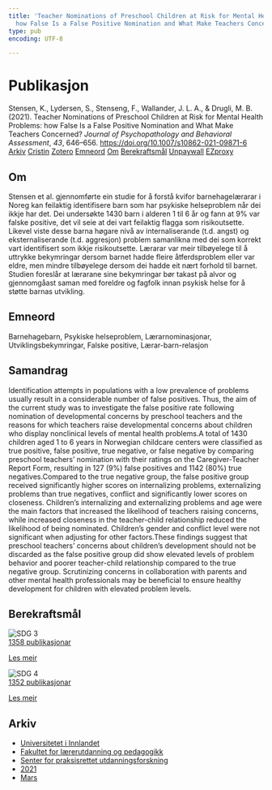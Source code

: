 ```yaml
---
title: 'Teacher Nominations of Preschool Children at Risk for Mental Health Problems:
  how False Is a False Positive Nomination and What Make Teachers Concerned?'
type: pub
encoding: UTF-8

---
```

<h1>Publikasjon</h1>
<article id="csl-bib-container-T7SGXAJQ" class="csl-bib-container">
  <div class="csl-bib-body"> <div class="csl-entry">Stensen, K., Lydersen, S., Stenseng, F., Wallander, J. L. A., &#38; Drugli, M. B. (2021). Teacher Nominations of Preschool Children at Risk for Mental Health Problems: how False Is a False Positive Nomination and What Make Teachers Concerned? <i>Journal of Psychopathology and Behavioral Assessment</i>, <i>43</i>, 646–656. <a href="https://doi.org/10.1007/s10862-021-09871-6">https://doi.org/10.1007/s10862-021-09871-6</a></div> </div>
  <div class="csl-bib-buttons">
    <a href="#taxonomy-article-T7SGXAJQ" alt="archive" class="csl-bib-button">Arkiv</a>
    <a href="https://app.cristin.no/results/show.jsf?id=1896237" alt="Cristin" class="csl-bib-button">Cristin</a>
    <a href="http://zotero.org/groups/5881554/items/T7SGXAJQ" alt="Zotero" class="csl-bib-button">Zotero</a>
    <a href="#keywords-article-T7SGXAJQ" alt="keywords" class="csl-bib-button">Emneord</a>
    <a href="#about-article-T7SGXAJQ" alt="about_pub" class="csl-bib-button">Om</a>
    <a href="#sdg-article-T7SGXAJQ" alt="sdg" class="csl-bib-button">Berekraftsmål</a>
    <a href="https://link.springer.com/content/pdf/10.1007/s10862-021-09871-6.pdf" alt="Unpaywall" class="csl-bib-button">Unpaywall</a>
    <a href="https://link.springer.com/content/pdf/10.1007/s10862-021-09871-6.pdf" alt="EZproxy" class="csl-bib-button">EZproxy</a>
  </div>
  <div id="csl-bib-meta-container-T7SGXAJQ"></div>
</article>
<div id="csl-bib-meta-T7SGXAJQ" class="csl-bib-meta">
  <article id="about-article-T7SGXAJQ" class="about_pub-article">
    <h1>Om</h1>
    Stensen et al. gjennomførte ein studie for å forstå kvifor barnehagelærarar i Noreg kan feilaktig identifisere barn som har psykiske helseproblem når dei ikkje har det. Dei undersøkte 1430 barn i alderen 1 til 6 år og fann at 9% var falske positive, det vil seie at dei vart feilaktig flagga som risikoutsette. Likevel viste desse barna høgare nivå av internaliserande (t.d. angst) og eksternaliserande (t.d. aggresjon) problem samanlikna med dei som korrekt vart identifisert som ikkje risikoutsette. Lærarar var meir tilbøyelege til å uttrykke bekymringar dersom barnet hadde fleire åtferdsproblem eller var eldre, men mindre tilbøyelege dersom dei hadde eit nært forhold til barnet. Studien foreslår at lærarane sine bekymringar bør takast på alvor og gjennomgåast saman med foreldre og fagfolk innan psykisk helse for å støtte barnas utvikling.
  </article>
  <article id="keywords-article-T7SGXAJQ" class="keywords-article">
    <h1>Emneord</h1>
    Barnehagebarn, Psykiske helseproblem, Lærarnominasjonar, Utviklingsbekymringar, Falske positive, Lærar-barn-relasjon
  </article>
  <article id="abstract-article-T7SGXAJQ" class="abstract-article">
    <h1>Samandrag</h1>
    Identification attempts in populations with a low prevalence of problems usually result in a considerable number of false 
positives. Thus, the aim of the current study was to investigate the false positive rate following nomination of developmental 
concerns by preschool teachers and the reasons for which teachers raise developmental concerns about children who display nonclinical levels of mental health problems.A total of 1430 children aged 1 to 6 years in Norwegian childcare centers were classified 
as true positive, false positive, true negative, or false negative by comparing preschool teachers’ nomination with their ratings on 
the Caregiver-Teacher Report Form, resulting in 127 (9%) false positives and 1142 (80%) true negatives.Compared to the true 
negative group, the false positive group received significantly higher scores on internalizing problems, externalizing problems 
than true negatives, conflict and significantly lower scores on closeness. Children’s internalizing and externalizing problems and 
age were the main factors that increased the likelihood of teachers raising concerns, while increased closeness in the teacher-child 
relationship reduced the likelihood of being nominated. Children’s gender and conflict level were not significant when adjusting 
for other factors.These findings suggest that preschool teachers’ concerns about children’s development should not be discarded 
as the false positive group did show elevated levels of problem behavior and poorer teacher-child relationship compared to the 
true negative group. Scrutinizing concerns in collaboration with parents and other mental health professionals may be beneficial 
to ensure healthy development for children with elevated problem levels.
  </article>
  <article id="sdg-article-T7SGXAJQ" class="sdg-article">
    <h1>Berekraftsmål</h1>
    <div class="sdg-container"><div id="sdg3" class="sdg">
        <img src="{{< params subfolder >}}images/sdg/sdg03_nn.png" class="image" alt="SDG 3">
        <div class="sdg-overlay">
          <a href="/nn/archive/?key=?sdg=3#archive" class="sdg-publication-count"><span>1358</span> publikasjonar</a>
          <p><a href="https://fn.no/om-fn/fns-baerekraftsmaal/god-helse-og-livskvalitet?lang=nno-NO" class="sdg-read-more">Les meir</a></p>
        </div>
      </div> <div id="sdg4" class="sdg">
        <img src="{{< params subfolder >}}images/sdg/sdg04_nn.png" class="image" alt="SDG 4">
        <div class="sdg-overlay">
          <a href="/nn/archive/?key=?sdg=4#archive" class="sdg-publication-count"><span>1352</span> publikasjonar</a>
          <p><a href="https://fn.no/om-fn/fns-baerekraftsmaal/god-utdanning?lang=nno-NO" class="sdg-read-more">Les meir</a></p>
        </div>
      </div></div>
  </article>
  <article id="taxonomy-article-T7SGXAJQ" class="taxonomy-article">
    <h1>Arkiv</h1>
    <ul>
      <li>
        <a href="/nn/archive/?key=3DCRN523">Universitetet i Innlandet</a>
      </li>
      <li>
        <a href="/nn/archive/?key=WYNZA47F">Fakultet for lærerutdanning og pedagogikk</a>
      </li>
      <li>
        <a href="/nn/archive/?key=G3SEU2Z2">Senter for praksisrettet utdanningsforskning</a>
      </li>
      <li>
        <a href="/nn/archive/?key=9J5NBKMQ">2021</a>
      </li>
      <li>
        <a href="/nn/archive/?key=LCGXRX3H">Mars</a>
      </li>
    </ul>
  </article>
</div>
